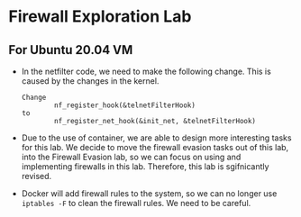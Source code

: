 # Firewall Exploration Lab

## For Ubuntu 20.04 VM

- In the netfilter code, we need to make the following change.  This is caused by the changes in the kernel.
   ```
   Change 
           nf_register_hook(&telnetFilterHook)
   to
           nf_register_net_hook(&init_net, &telnetFilterHook)
   ```

- Due to the use of container, we are able to design more interesting tasks for
this lab. We decide to move the firewall evasion tasks out of this lab, 
into the Firewall Evasion lab, so we can focus on using and implementing 
firewalls in this lab. Therefore, this lab is sgifnicantly revised. 


- Docker will add firewall rules to the system, so we can no longer use ```iptables -F``` to clean the firewall rules. We need to be careful.